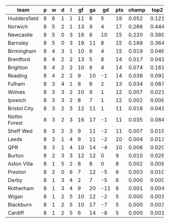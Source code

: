 |     team     | p | w | d | l | gf | ga | gd  | pts | champ | top2  | top3  | top4  |  5-7  | bot4  | bot3  | bot2  |
|--------------|---|---|---|---|----|----|-----|-----|-------|-------|-------|-------|-------|-------|-------|-------|
| Huddersfield | 8 | 6 | 1 | 1 | 11 |  6 |   5 |  19 | 0.052 | 0.121 | 0.204 | 0.281 | 0.228 | 0.020 | 0.011 | 0.006|
| Norwich      | 8 | 5 | 2 | 1 | 13 |  9 |   4 |  17 | 0.266 | 0.444 | 0.573 | 0.674 | 0.175 | 0.002 | 0.001 | 0.000|
| Newcastle    | 8 | 5 | 0 | 3 | 16 |  6 |  10 |  15 | 0.220 | 0.389 | 0.518 | 0.618 | 0.195 | 0.002 | 0.001 | 0.000|
| Barnsley     | 8 | 5 | 0 | 3 | 19 | 11 |   8 |  15 | 0.189 | 0.364 | 0.498 | 0.596 | 0.198 | 0.003 | 0.002 | 0.001|
| Birmingham   | 8 | 4 | 3 | 1 | 10 |  6 |   4 |  15 | 0.019 | 0.046 | 0.082 | 0.132 | 0.170 | 0.060 | 0.038 | 0.021|
| Brentford    | 8 | 4 | 2 | 2 | 13 |  5 |   8 |  14 | 0.017 | 0.041 | 0.076 | 0.121 | 0.157 | 0.067 | 0.043 | 0.022|
| Brighton     | 8 | 4 | 2 | 2 | 10 |  6 |   4 |  14 | 0.074 | 0.161 | 0.248 | 0.337 | 0.233 | 0.015 | 0.008 | 0.004|
| Reading      | 8 | 4 | 2 | 2 |  9 | 10 |  -1 |  14 | 0.036 | 0.092 | 0.158 | 0.230 | 0.204 | 0.033 | 0.018 | 0.008|
| Fulham       | 8 | 3 | 4 | 1 |  8 |  6 |   2 |  13 | 0.034 | 0.087 | 0.152 | 0.223 | 0.213 | 0.033 | 0.019 | 0.010|
| Wolves       | 8 | 3 | 3 | 2 | 10 |  9 |   1 |  12 | 0.007 | 0.021 | 0.041 | 0.073 | 0.117 | 0.121 | 0.082 | 0.048|
| Ipswich      | 8 | 3 | 3 | 2 |  8 |  7 |   1 |  12 | 0.002 | 0.006 | 0.015 | 0.028 | 0.066 | 0.234 | 0.163 | 0.101|
| Bristol City | 8 | 3 | 2 | 3 | 12 | 11 |   1 |  11 | 0.016 | 0.041 | 0.078 | 0.118 | 0.158 | 0.080 | 0.052 | 0.027|
| Nottm Forest | 8 | 3 | 2 | 3 | 16 | 17 |  -1 |  11 | 0.035 | 0.084 | 0.142 | 0.209 | 0.203 | 0.035 | 0.022 | 0.011|
| Sheff Wed    | 8 | 3 | 2 | 3 |  9 | 11 |  -2 |  11 | 0.007 | 0.019 | 0.038 | 0.062 | 0.110 | 0.137 | 0.092 | 0.051|
| Leeds        | 8 | 3 | 1 | 4 |  9 | 11 |  -2 |  10 | 0.004 | 0.013 | 0.028 | 0.046 | 0.081 | 0.171 | 0.118 | 0.073|
| QPR          | 8 | 3 | 1 | 4 | 10 | 14 |  -4 |  10 | 0.006 | 0.020 | 0.039 | 0.068 | 0.117 | 0.124 | 0.085 | 0.049|
| Burton       | 8 | 2 | 3 | 3 | 12 | 12 |   0 |   9 | 0.010 | 0.026 | 0.052 | 0.085 | 0.129 | 0.108 | 0.072 | 0.040|
| Aston Villa  | 8 | 1 | 5 | 2 |  8 |  8 |   0 |   8 | 0.002 | 0.008 | 0.016 | 0.028 | 0.061 | 0.249 | 0.180 | 0.114|
| Preston      | 8 | 2 | 0 | 6 |  7 | 12 |  -5 |   6 | 0.003 | 0.010 | 0.018 | 0.031 | 0.065 | 0.238 | 0.177 | 0.110|
| Derby        | 8 | 1 | 3 | 4 |  2 |  7 |  -5 |   6 | 0.000 | 0.000 | 0.002 | 0.003 | 0.013 | 0.564 | 0.465 | 0.357|
| Rotherham    | 8 | 1 | 3 | 4 |  9 | 20 | -11 |   6 | 0.001 | 0.004 | 0.009 | 0.017 | 0.039 | 0.324 | 0.243 | 0.159|
| Wigan        | 8 | 1 | 2 | 5 | 10 | 12 |  -2 |   5 | 0.000 | 0.001 | 0.003 | 0.005 | 0.015 | 0.531 | 0.436 | 0.322|
| Blackburn    | 8 | 1 | 2 | 5 | 10 | 17 |  -7 |   5 | 0.000 | 0.003 | 0.007 | 0.012 | 0.037 | 0.370 | 0.285 | 0.193|
| Cardiff      | 8 | 1 | 2 | 5 |  6 | 14 |  -8 |   5 | 0.000 | 0.001 | 0.003 | 0.005 | 0.021 | 0.481 | 0.387 | 0.276|
